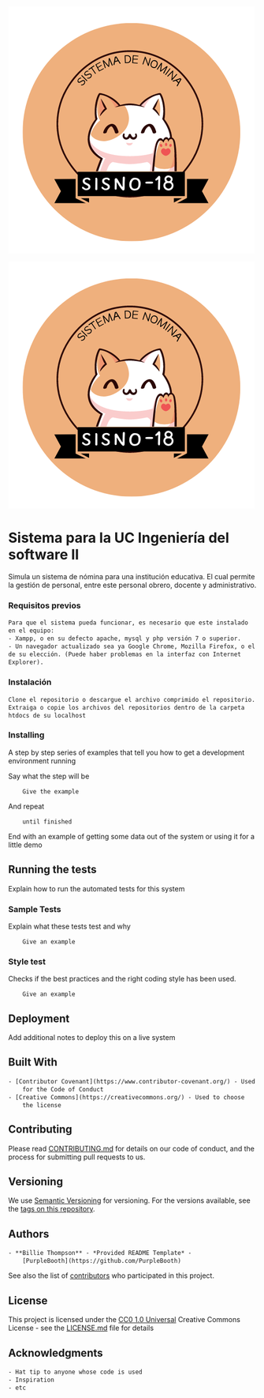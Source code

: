 ![Logo del sistema](https://github.com/rondon18/sistema_ing_soft_II/blob/main/sistema/img/sisno-18.png)

<img alt="Shows an illustrated sun in light mode and a moon with stars in dark mode." src="https://github.com/rondon18/sistema_ing_soft_II/blob/main/sistema/img/sisno-18.png">

# Sistema para la UC Ingeniería del software II

Simula un sistema de nómina para una institución educativa. 
El cual permite la gestión de personal, entre este personal obrero, docente y administrativo.



### Requisitos previos

	Para que el sistema pueda funcionar, es necesario que este instalado en el equipo:
	- Xampp, o en su defecto apache, mysql y php versión 7 o superior.
	- Un navegador actualizado sea ya Google Chrome, Mozilla Firefox, o el de su elección. (Puede haber problemas en la interfaz con Internet Explorer).


### Instalación

	Clone el repositorio o descargue el archivo comprimido el repositorio. Extraiga o copie los archivos del repositorios dentro de la carpeta htdocs de su localhost


### Installing

A step by step series of examples that tell you how to get a development
environment running

Say what the step will be

		Give the example

And repeat

		until finished

End with an example of getting some data out of the system or using it
for a little demo

## Running the tests

Explain how to run the automated tests for this system

### Sample Tests

Explain what these tests test and why

		Give an example

### Style test

Checks if the best practices and the right coding style has been used.

		Give an example

## Deployment

Add additional notes to deploy this on a live system

## Built With

	- [Contributor Covenant](https://www.contributor-covenant.org/) - Used
		for the Code of Conduct
	- [Creative Commons](https://creativecommons.org/) - Used to choose
		the license

## Contributing

Please read [CONTRIBUTING.md](CONTRIBUTING.md) for details on our code
of conduct, and the process for submitting pull requests to us.

## Versioning

We use [Semantic Versioning](http://semver.org/) for versioning. For the versions
available, see the [tags on this
repository](https://github.com/PurpleBooth/a-good-readme-template/tags).

## Authors

	- **Billie Thompson** - *Provided README Template* -
		[PurpleBooth](https://github.com/PurpleBooth)

See also the list of
[contributors](https://github.com/PurpleBooth/a-good-readme-template/contributors)
who participated in this project.

## License

This project is licensed under the [CC0 1.0 Universal](LICENSE.md)
Creative Commons License - see the [LICENSE.md](LICENSE.md) file for
details

## Acknowledgments

	- Hat tip to anyone whose code is used
	- Inspiration
	- etc
